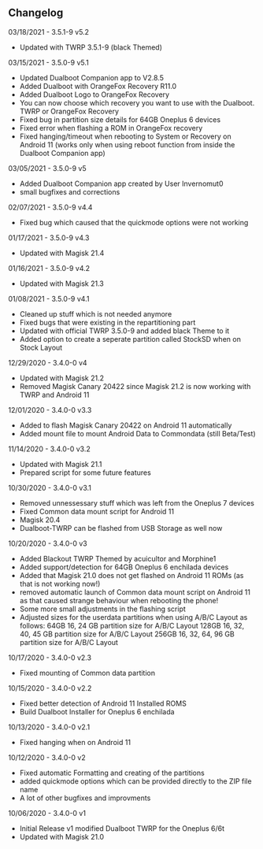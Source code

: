 
Changelog
---------
03/18/2021 - 3.5.1-9 v5.2
- Updated with TWRP 3.5.1-9 (black Themed)


03/15/2021 - 3.5.0-9 v5.1
- Updated Dualboot Companion app to V2.8.5
- Added Dualboot with OrangeFox Recovery R11.0
- Added Dualboot Logo to OrangeFox Recovery
- You can now choose which recovery you want to use with the Dualboot. TWRP or OrangeFox Recovery
- Fixed bug in partition size details for 64GB Oneplus 6 devices
- Fixed error when flashing a ROM in OrangeFox recovery
- Fixed hanging/timeout when rebooting to System or Recovery on Android 11 (works only when using reboot function from inside the Dualboot Companion app)


03/05/2021 - 3.5.0-9 v5
- Added Dualboot Companion app created by User Invernomut0
- small bugfixes and corrections


02/07/2021 - 3.5.0-9 v4.4
- Fixed bug which caused that the quickmode options were not working


01/17/2021 - 3.5.0-9 v4.3
- Updated with Magisk 21.4


01/16/2021 - 3.5.0-9 v4.2
- Updated with Magisk 21.3


01/08/2021 - 3.5.0-9 v4.1
- Cleaned up stuff which is not needed anymore
- Fixed bugs that were existing in the repartitioning part
- Updated with official TWRP 3.5.0-9 and added black Theme to it
- Added option to create a seperate partition called StockSD when on Stock Layout


12/29/2020 - 3.4.0-0 v4
- Updated with Magisk 21.2
- Removed Magisk Canary 20422 since Magisk 21.2 is now working with TWRP and Android 11

12/01/2020 - 3.4.0-0 v3.3
- Added to flash Magisk Canary 20422 on Android 11 automatically
- Added mount file to mount Android Data to Commondata (still Beta/Test)


11/14/2020 - 3.4.0-0 v3.2
- Updated with Magisk 21.1
- Prepared script for some future features


10/30/2020 - 3.4.0-0 v3.1
- Removed unnessessary stuff which was left from the Oneplus 7 devices
- Fixed Common data mount script for Android 11
- Magisk 20.4
- Dualboot-TWRP can be flashed from USB Storage as well now
 

10/20/2020 - 3.4.0-0 v3
- Added Blackout TWRP Themed by acuicultor and Morphine1
- Added support/detection for 64GB Oneplus 6 enchilada devices
- Added that Magisk 21.0 does not get flashed on Android 11 ROMs (as that is not working now!)
- removed automatic launch of Common data mount script on Android 11 as that caused strange behaviour when rebooting the phone!
- Some more small adjustments in the flashing script
- Adjusted sizes for the userdata partitions when using A/B/C Layout as follows: 
  64GB    16, 24 GB partition size for A/B/C Layout
  128GB   16, 32, 40, 45 GB partition size for A/B/C Layout
  256GB   16, 32, 64, 96 GB partition size for A/B/C Layout


10/17/2020 - 3.4.0-0 v2.3
- Fixed mounting of Common data partition


10/15/2020 - 3.4.0-0 v2.2
- Fixed better detection of Android 11 Installed ROMS
- Build Dualboot Installer for Oneplus 6 enchilada


10/13/2020 - 3.4.0-0 v2.1
- Fixed hanging when on Android 11


10/12/2020 - 3.4.0-0 v2
- Fixed automatic Formatting and creating of the partitions
- added quickmode options which can be provided directly to the ZIP file name
- A lot of other bugfixes and improvments


10/06/2020 - 3.4.0-0 v1
- Initial Release v1 modified Dualboot TWRP for the Oneplus 6/6t
- Updated with Magisk 21.0



